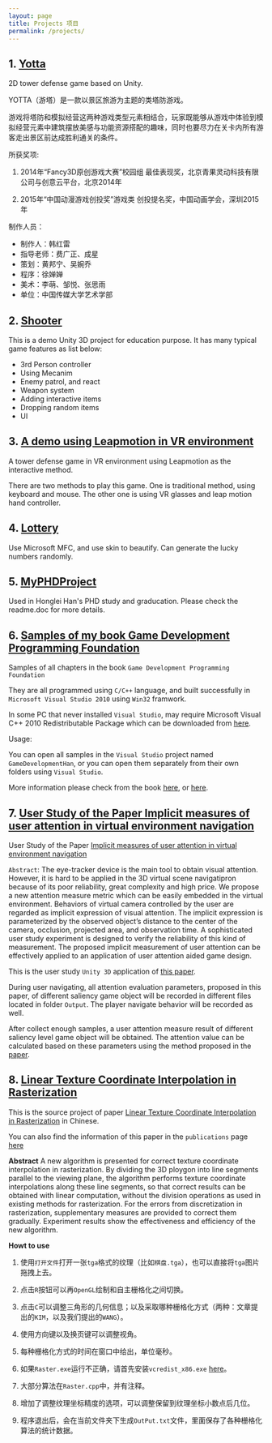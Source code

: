 ```yaml
---
layout: page
title: Projects 项目
permalink: /projects/
---
```

## 1.	[Yotta](https://github.com/hanhonglei/Yotta)

2D tower defense game based on Unity.

YOTTA（游塔）是一款以景区旅游为主题的类塔防游戏。

游戏将塔防和模拟经营这两种游戏类型元素相结合，玩家既能够从游戏中体验到模拟经营元素中建筑摆放美感与功能资源搭配的趣味，同时也要尽力在关卡内所有游客走出景区前达成胜利通关的条件。

所获奖项:

1.	2014年“Fancy3D原创游戏大赛”校园组 最佳表现奖，北京青果灵动科技有限公司与创意云平台，北京2014年

2.	2015年“中国动漫游戏创投奖”游戏类 创投提名奖，中国动画学会，深圳2015年


制作人员：

- 制作人：韩红雷
- 指导老师：费广正、成星
- 策划：黄邦宁、吴婉乔
- 程序：徐婵婵
- 美术：李萌、邹悦、张思雨
- 单位：中国传媒大学艺术学部

## 2.	[Shooter](https://github.com/hanhonglei/Shooter) 

This is a demo Unity 3D project for education purpose. It has many typical game features as list below:

- 3rd Person controller
- Using Mecanim
- Enemy patrol, and react
- Weapon system
- Adding interactive items
- Dropping random items
- UI

## 3.	[A demo using Leapmotion in VR environment](https://bitbucket.org/Honglei_Han/leapmotioncontrolvrdemo)

A tower defense game in VR environment using Leapmotion as the interactive method.

There are two methods to play this game. One is traditional method, using keyboard and mouse. The other one is using VR glasses and leap motion hand controller.

## 4.	[Lottery](https://github.com/hanhonglei/Lottery) 

Use Microsoft MFC, and use skin to beautify. Can generate the lucky numbers randomly.

## 5.	[MyPHDProject](https://github.com/hanhonglei/PHDProject)

Used in Honglei Han's PHD study and graducation. Please check the readme.doc for more details.

## 6. [Samples of my book Game Development Programming Foundation](https://github.com/hanhonglei/GameDevelopmentSamples)

Samples of all chapters in the book `Game Development Programming Foundation`

They are all programmed using `C/C++` language, and built successfully in `Microsoft Visual Studio 2010` using `Win32` framwork.

In some PC that never installed `Visual Studio`, may require Microsoft Visual C++ 2010 Redistributable Package which can be downloaded from [here](http://www.microsoft.com/en-us/download/details.aspx?id=5555).

Usage:

You can open all samples in the `Visual Studio` project named `GameDevelopmentHan`, or you can open them separately from their own folders using `Visual Studio`.

More information please check from the book [here](http://product.dangdang.com/23951820.html), or [here](http://www.cuc.edu.cn/cgzt/5564.html).

## 7. [User Study of the Paper Implicit measures of user attention in virtual environment navigation](https://github.com/hanhonglei/UserAttentionUserStudy)

User Study of the Paper [Implicit measures of user attention in virtual environment navigation](https://hanhonglei.github.io/publications/)

`Abstract`: The eye-tracker device is the main tool to obtain visual attention. However, it is hard to be applied in the 3D virtual scene navigatipron because of its poor reliability, great complexity and high price. We propose a new attention measure metric which can be easily embedded in the virtual environment. Behaviors of virtual camera controlled by the user are regarded as implicit expression of visual attention. The implicit expression is parameterized by the observed object’s distance to the center of the camera, occlusion, projected area, and observation time. A sophisticated user study experiment is designed to verify the reliability of this kind of measurement. The proposed implicit measurement of user attention can be effectively applied to an application of user attention aided game design.

This is the user study `Unity 3D` application of [this paper](http://info.scichina.com:8084/sciF/CN/Y2014/V44/I11/1398).

During user navigating, all attention evaluation parameters, proposed in this paper, of different saliency game object will be recorded in different files located in folder `Output`. The player navigate behavior will be recorded as well.

After collect enough samples, a user attention measure result of different saliency level game object will be obtained. The attention value can be calculated based on these parameters using the method proposed in the [paper](http://info.scichina.com:8084/sciF/CN/Y2014/V44/I11/1398).

## 8. [Linear Texture Coordinate Interpolation in Rasterization](https://github.com/hanhonglei/Linear-Texture-Coordinate-Interpolation-in-Rasterization)

This is the source project of paper [Linear Texture Coordinate Interpolation in Rasterization](http://www.jcad.cn/jcadcms/document/attach_manager!download.action?id=4028e4e44bc55348014c2be463d81403) in Chinese.

You can also find the information of this paper in the `publications` page [here](https://hanhonglei.github.io/publications/)

**Abstract** A new algorithm is presented for correct texture coordinate interpolation in rasterization. By dividing the 3D ploygon into line segments parallel to the viewing plane, the algorithm performs texture coordinate interpolations along these line segments, so that correct results can be obtained with linear computation, without the division operations as used in existing methods for rasterization. For the errors from discretization in rasterization, supplementary measures are provided to correct them gradually. Experiment results show the effectiveness and efficiency of the new algorithm. 

**Howt to use**

1. 使用`打开文件`打开一张`tga`格式的纹理（比如`棋盘.tga`），也可以直接将`tga`图片拖拽上去。

2. 点击`R`按钮可以再`OpenGL`绘制和自主栅格化之间切换。

3. 点击`C`可以调整三角形的几何信息；以及采取哪种栅格化方式（两种：文章提出的`KIM`，以及我们提出的`WANG`）。

4. 使用方向键以及换页键可以调整视角。

5. 每种栅格化方式的时间在窗口中给出，单位毫秒。

6. 如果`Raster.exe`运行不正确，请首先安装`vcredist_x86.exe` [here](https://www.microsoft.com/en-us/download/details.aspx?id=5555)。

7. 大部分算法在`Raster.cpp`中，并有注释。

8. 增加了调整纹理坐标精度的选项，可以调整保留到纹理坐标小数点后几位。

9. 程序退出后，会在当前文件夹下生成`OutPut.txt`文件，里面保存了各种栅格化算法的统计数据。


<script>
  (function(i,s,o,g,r,a,m){i['GoogleAnalyticsObject']=r;i[r]=i[r]||function(){
  (i[r].q=i[r].q||[]).push(arguments)},i[r].l=1*new Date();a=s.createElement(o),
  m=s.getElementsByTagName(o)[0];a.async=1;a.src=g;m.parentNode.insertBefore(a,m)
  })(window,document,'script','https://www.google-analytics.com/analytics.js','ga');

  ga('create', 'UA-85986843-1', 'auto');
  ga('send', 'pageview');

</script>
